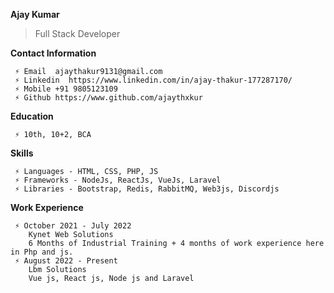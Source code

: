 **Ajay Kumar**
> Full Stack Developer

**Contact Information**
```
 ⚡ Email  ajaythakur9131@gmail.com
 ⚡ Linkedin  https://www.linkedin.com/in/ajay-thakur-177287170/
 ⚡ Mobile +91 9805123109
 ⚡ Github https://www.github.com/ajaythxkur
```

**Education**
```
 ⚡ 10th, 10+2, BCA
```
**Skills**
```
 ⚡ Languages - HTML, CSS, PHP, JS
 ⚡ Frameworks - NodeJs, ReactJs, VueJs, Laravel
 ⚡ Libraries - Bootstrap, Redis, RabbitMQ, Web3js, Discordjs
```
**Work Experience**
```
 ⚡ October 2021 - July 2022 
    Kynet Web Solutions
    6 Months of Industrial Training + 4 months of work experience here in Php and js.
 ⚡ August 2022 - Present 
    Lbm Solutions
    Vue js, React js, Node js and Laravel 
```





